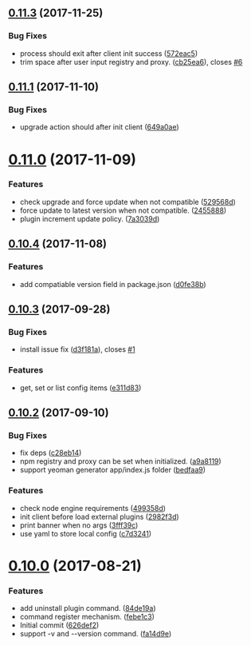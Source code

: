 <a name="0.11.3"></a>
## [0.11.3](https://github.com/cpselvis/feflow-cli/compare/v0.11.1...v0.11.3) (2017-11-25)


### Bug Fixes

* process should exit after client init success ([572eac5](https://github.com/cpselvis/feflow-cli/commit/572eac5))
* trim space after user input registry and proxy. ([cb25ea6](https://github.com/cpselvis/feflow-cli/commit/cb25ea6)), closes [#6](https://github.com/cpselvis/feflow-cli/issues/6)



<a name="0.11.1"></a>
## [0.11.1](https://github.com/cpselvis/feflow-cli/compare/v0.11.0...v0.11.1) (2017-11-10)


### Bug Fixes

* upgrade action should after init client ([649a0ae](https://github.com/cpselvis/feflow-cli/commit/649a0ae))



<a name="0.11.0"></a>
# [0.11.0](https://github.com/cpselvis/feflow-cli/compare/v0.10.4...v0.11.0) (2017-11-09)


### Features

* check upgrade and force update when not compatible ([529568d](https://github.com/cpselvis/feflow-cli/commit/529568d))
* force update to latest version when not compatible. ([2455888](https://github.com/cpselvis/feflow-cli/commit/2455888))
* plugin increment update policy. ([7a3039d](https://github.com/cpselvis/feflow-cli/commit/7a3039d))



<a name="0.10.4"></a>
## [0.10.4](https://github.com/cpselvis/feflow-cli/compare/v0.10.3...v0.10.4) (2017-11-08)


### Features

* add compatiable version field in package.json ([d0fe38b](https://github.com/cpselvis/feflow-cli/commit/d0fe38b))



<a name="0.10.3"></a>
## [0.10.3](https://github.com/cpselvis/feflow-cli/compare/v0.10.2...v0.10.3) (2017-09-28)


### Bug Fixes

* install issue fix ([d3f181a](https://github.com/cpselvis/feflow-cli/commit/d3f181a)), closes [#1](https://github.com/cpselvis/feflow-cli/issues/1)


### Features

* get, set or list config items ([e311d83](https://github.com/cpselvis/feflow-cli/commit/e311d83))



<a name="0.10.2"></a>
## [0.10.2](https://github.com/cpselvis/feflow-cli/compare/v0.10.0...v0.10.2) (2017-09-10)


### Bug Fixes

* fix deps ([c28eb14](https://github.com/cpselvis/feflow-cli/commit/c28eb14))
* npm registry and proxy can be set when initialized. ([a9a8119](https://github.com/cpselvis/feflow-cli/commit/a9a8119))
* support yeoman generator app/index.js folder ([bedfaa9](https://github.com/cpselvis/feflow-cli/commit/bedfaa9))


### Features

* check node engine requirements ([499358d](https://github.com/cpselvis/feflow-cli/commit/499358d))
* init client before load external plugins ([2982f3d](https://github.com/cpselvis/feflow-cli/commit/2982f3d))
* print banner when no args ([3fff39c](https://github.com/cpselvis/feflow-cli/commit/3fff39c))
* use yaml to store local config ([c7d3241](https://github.com/cpselvis/feflow-cli/commit/c7d3241))



<a name="0.10.0"></a>
# [0.10.0](https://github.com/cpselvis/feflow-cli/compare/626def2...v0.10.0) (2017-08-21)


### Features

* add uninstall plugin command. ([84de19a](https://github.com/cpselvis/feflow-cli/commit/84de19a))
* command register mechanism. ([febe1c3](https://github.com/cpselvis/feflow-cli/commit/febe1c3))
* Initial commit ([626def2](https://github.com/cpselvis/feflow-cli/commit/626def2))
* support -v and --version command. ([fa14d9e](https://github.com/cpselvis/feflow-cli/commit/fa14d9e))



